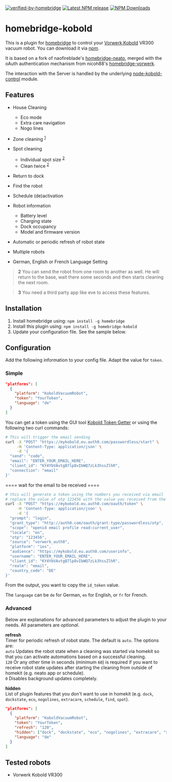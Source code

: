 [![verified-by-homebridge](https://badgen.net/badge/homebridge/verified/purple)](https://github.com/homebridge/homebridge/wiki/Verified-Plugins)
[![Latest NPM release](https://img.shields.io/npm/v/homebridge-kobold.svg)](https://www.npmjs.com/package/homebridge-kobold)
[![NPM Downloads](https://img.shields.io/npm/dt/homebridge-kobold.svg)](https://www.npmjs.com/package/homebridge-kobold?activeTab=versions)


# homebridge-kobold

This is a plugin for [homebridge](https://github.com/nfarina/homebridge) to control your [Vorwerk Kobold](https://kobold.vorwerk.de/saugroboter/) VR300 vacuum robot. You can download it via [npm](https://www.npmjs.com/package/homebridge-kobold).

It is based on a fork of naofireblade's [homebridge-neato](https://github.com/naofireblade/homebridge-neato), merged with the oAuth authentication mechanism from nicoh88's [homebridge-vorwerk](https://github.com/nicoh88/homebridge-vorwerk).

The interaction with the Server is handled by the underlying [node-kobold-control](https://github.com/himbeles/node-kobold-control) module.

## Features

- House Cleaning
  - Eco mode
  - Extra care navigation
  - Nogo lines
- Zone cleaning <sup>[1](#change-room)</sup>
- Spot cleaning
  - Individual spot size <sup>[2](#eve)</sup>
  - Clean twice <sup>[2](#eve)</sup>
- Return to dock
- Find the robot
- Schedule (de)activation
- Robot information
  - Battery level
  - Charging state
  - Dock occupancy
  - Model and firmware version
- Automatic or periodic refresh of robot state
- Multiple robots

- German, English or French Language Setting

> <b name="change-room">2</b> You can send the robot from one room to another as well. He will return to the base, wait there some seconds and then starts cleaning the next room.

> <b name="eve">3</b> You need a third party app like eve to access these features.



## Installation

1. Install homebridge using: `npm install -g homebridge`
2. Install this plugin using: `npm install -g homebridge-kobold`
3. Update your configuration file. See the sample below.

## Configuration

Add the following information to your config file. Adapt the value for `token`.

### Simple

```json
"platforms": [
  {
    "platform": "KoboldVacuumRobot",
    "token": "YourToken",
    "language": "de"
  }
]
```

You can get a token using the GUI tool [Kobold Token Getter](https://github.com/himbeles/kobold-token-get) or using the following two curl commands:

```bash
# This will trigger the email sending
curl -X "POST" "https://mykobold.eu.auth0.com/passwordless/start" \
     -H 'Content-Type: application/json' \
     -d '{
  "send": "code",
  "email": "ENTER_YOUR_EMAIL_HERE",
  "client_id": "KY4YbVAvtgB7lp8vIbWQ7zLk3hssZlhR",
  "connection": "email"
}'
```
==== wait for the email to be received ====

```bash
# this will generate a token using the numbers you received via email
# replace the value of otp 123456 with the value you received from the email
curl -X "POST" "https://mykobold.eu.auth0.com/oauth/token" \
     -H 'Content-Type: application/json' \
     -d '{
  "prompt": "login",
  "grant_type": "http://auth0.com/oauth/grant-type/passwordless/otp",
  "scope": "openid email profile read:current_user",
  "locale": "en",
  "otp": "123456",
  "source": "vorwerk_auth0",
  "platform": "ios",
  "audience": "https://mykobold.eu.auth0.com/userinfo",
  "username": "ENTER_YOUR_EMAIL_HERE",
  "client_id": "KY4YbVAvtgB7lp8vIbWQ7zLk3hssZlhR",
  "realm": "email",
  "country_code": "DE"
}'
```

From the output, you want to copy the `id_token` value.

The `language` can be `de` for German, `en` for English, or `fr` for French.

### Advanced

Below are explanations for advanced parameters to adjust the plugin to your needs. All parameters are *optional*.

**refresh**  
Timer for periodic refresh of robot state. The default is `auto`. The options are:  
`auto` Updates the robot state when a cleaning was started via homekit so that you can activate automations based on a successful cleaning.  
`120` Or any other time in seconds (minimum `60`) is required if you want to receive robot state updates after starting the cleaning from outside of homekit (e.g. neato app or schedule).  
`0` Disables background updates completely.

**hidden**  
List of plugin features that you don't want to use in homekit (e.g. `dock`, `dockstate`, `eco`, `nogolines`, `extracare`, `schedule`, `find`, `spot`).

```json
"platforms": [
  {
    "platform": "KoboldVacuumRobot",
    "token": "YourToken",
    "refresh": "120",
    "hidden": ["dock", "dockstate", "eco", "nogolines", "extracare", "schedule", "find", "spot"],
    "language": "de"
  }
]
```

## Tested robots

- Vorwerk Kobold VR300
